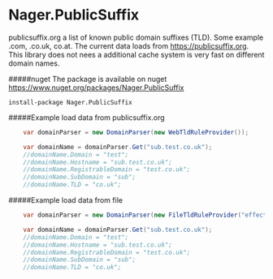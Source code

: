 Nager.PublicSuffix
==========
publicsuffix.org a list of known public domain suffixes (TLD). Some example .com, .co.uk, co.at. The current data loads from https://publicsuffix.org. This library does not nees a additional cache system is very fast on different domain names.

#####nuget
The package is available on nuget
https://www.nuget.org/packages/Nager.PublicSuffix
```
install-package Nager.PublicSuffix
```


#####Example load data from publicsuffix.org
```cs
	var domainParser = new DomainParser(new WebTldRuleProvider());

	var domainName = domainParser.Get("sub.test.co.uk");
	//domainName.Domain = "test";
	//domainName.Hostname = "sub.test.co.uk";
	//domainName.RegistrableDomain = "test.co.uk";
	//domainName.SubDomain = "sub";
	//domainName.TLD = "co.uk";
```

#####Example load data from file
```cs
	var domainParser = new DomainParser(new FileTldRuleProvider("effective_tld_names.dat"));

	var domainName = domainParser.Get("sub.test.co.uk");
	//domainName.Domain = "test";
	//domainName.Hostname = "sub.test.co.uk";
	//domainName.RegistrableDomain = "test.co.uk";
	//domainName.SubDomain = "sub";
	//domainName.TLD = "co.uk";
```
